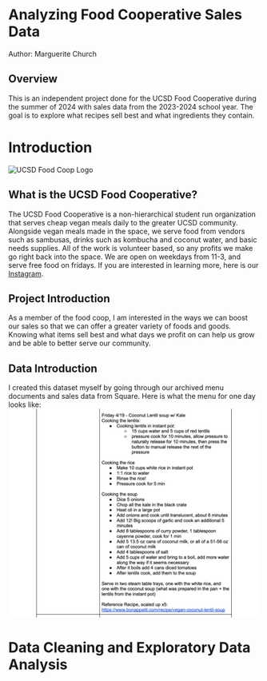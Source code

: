 # Analyzing Food Cooperative Sales Data

Author: Marguerite Church

## Overview

This is an independent project done for the UCSD Food Cooperative during the summer of 2024 with
sales data from the 2023-2024 school year. The goal is to explore what recipes sell best and what ingredients they contain.

# Introduction

![UCSD Food Coop Logo](https://pbs.twimg.com/profile_images/1451337247194640385/XKvNbnGe_400x400.jpg)

## What is the UCSD Food Cooperative?

The UCSD Food Cooperative is a non-hierarchical student run organization that serves cheap vegan meals daily to the greater UCSD community. Alongside vegan meals made in the space, we serve food from vendors such as sambusas, drinks such as kombucha and coconut water, and basic needs supplies. All of the work is volunteer based, so any profits we make go right back into the space. We are open on weekdays from 11-3, and serve free food on fridays. If you are interested in learning more, here is our [Instagram](https://www.instagram.com/ucsdfoodcoop/?hl=en).

## Project Introduction

As a member of the food coop, I am interested in the ways we can boost our sales so that we can offer a greater variety of foods and goods. Knowing what items sell best and what days we profit on can help us grow and be able to better serve our community. 

## Data Introduction

I created this dataset myself by going through our archived menu documents and sales data from Square. Here is what the menu for one day looks like:
![UCSD Food Coop Menu Example](menuExample.png)

# Data Cleaning and Exploratory Data Analysis
